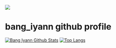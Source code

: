 <p><img src="https://visitcount.itsvg.in/api?id=justnotiyann&label=Profile%20Views&color=12&icon=5&pretty=true"><p>

# bang_iyann github profile 
  
 [![Bang Iyann Github Stats](https://github-readme-stats.vercel.app/api?username=justnotiyann&count_private=true&theme=default&show_icons=true)](https://github.com/justnotiyann)
[![Top Langs](https://github-readme-stats.vercel.app/api/top-langs/?username=justnotiyann&layout=compact)](https://github.com/justnotiyann)

